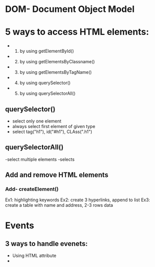 # DOM- Document Object Model
# 5 ways to access HTML elements:
- 1. by using getElementById()
- 2. by using getElementsByClassname()
- 3. by using getElementsByTagName()
- 4. by using querySelector()
- 5. by using querySelectorAll()

## querySelector()
- select only one element
- always select first element of given type
- select tag("h1"), id("#h1"), CLAss(".h1")

## querySelectorAll()
-select multiple elements
-selects

## Add and remove HTML elements

### Add- createElement()

Ex1: highlighting keywords
Ex2: create 3 hyperlinks, append to list
Ex3: create a table with name and address, 2-3 rows data

# Events
## 3 ways to handle evenets:
- Using HTML attribute
- 
